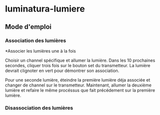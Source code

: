 # luminatura-lumiere

## Mode d'emploi
### Association des lumières
*Associer les lumières une à la fois

Choisir un channel spécifique et allumer la lumière. Dans les 10 prochaines secondes, cliquer trois fois sur le bouton set du transmetteur. La lumière devrait clignoter en vert pour démontrer son association.

Pour une seconde lumière, éteindre la première lumière déja associée et changer de channel sur le transmetteur. Maintenant, allumer la deuxième lumière et refaire le même procéssus que fait précédement sur la première lumière.

### Disassociation des lumières
